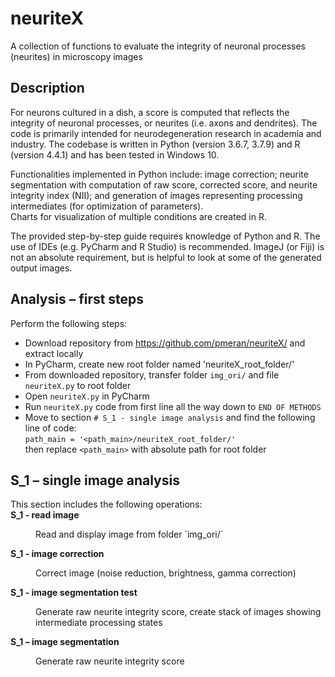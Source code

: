 # neuriteX
A collection of functions to evaluate the integrity of neuronal processes (neurites) in microscopy images

## Description
For neurons cultured in a dish, a score is computed that reflects the integrity of neuronal processes, or neurites (i.e. axons and dendrites). The code is primarily intended for neurodegeneration research in academia and industry. The codebase is written in Python (version 3.6.7, 3.7.9) and R (version 4.4.1) and has been tested in Windows 10.

Functionalities implemented in Python include: image correction; neurite segmentation with computation of raw score, corrected score, and neurite integrity index (NII); and generation of images representing processing intermediates (for optimization of parameters).  
Charts for visualization of multiple conditions are created in R.

The provided step-by-step guide requires knowledge of Python and R. The use of IDEs (e.g. PyCharm and R Studio) is recommended.  ImageJ (or Fiji) is not an absolute requirement, but is helpful to look at some of the generated output images.


## Analysis – first steps

Perform the following steps:

-	Download repository from https://github.com/pmeran/neuriteX/ and extract locally
-	In PyCharm, create new root folder named 'neuriteX_root_folder/'
-	From downloaded repository, transfer folder `img_ori/` and file `neuriteX.py` to root folder
-	Open `neuriteX.py` in PyCharm
-	Run `neuriteX.py` code from first line all the way down to `END OF METHODS`
-	Move to section `# S_1 - single image analysis` and find the following line of code:<br />
  `path_main = '<path_main>/neuriteX_root_folder/'`<br />
  then replace `<path_main>` with absolute path for root folder<br />

## S_1 – single image analysis

This section includes the following operations:<br />
**S_1 - read image**<br />
<dl>
  <dd>Read and display image from folder `img_ori/`</dd>
</dl>

**S_1 - image correction**<br />
<dl>
  <dd>Correct image (noise reduction, brightness, gamma correction)</dd>
</dl>

**S_1 - image segmentation test**<br />
<dl>
  <dd>Generate raw neurite integrity score, create stack of images showing intermediate processing states</dd>
</dl>

**S_1 – image segmentation**<br />
<dl>
  <dd>Generate raw neurite integrity score</dd>
</dl>
          






